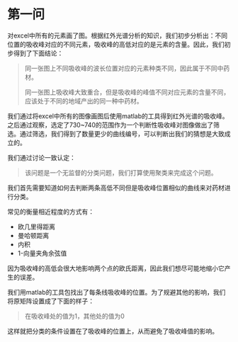 # 第一问

对excel中所有的元素画了图。根据红外光谱分析的知识，我们初步分析出：不同位置的吸收峰对应的不同元素，吸收峰的高低对应的是元素的含量。因此，我们初步得到了下面结论：

>同一张图上不同吸收峰的波长位置对应的元素种类不同，因此属于不同中药材。
>
>同一张图上吸收峰大致重合，但是吸收峰的峰值不同对应元素的含量不同，应该处于不同的地域产出的同一种中药材。

我们通过将excel中所有的图像画图后使用matlab的工具得到红外光谱的吸收峰。之后通过观察，选定了730~740的范围作为一个判断性吸收峰对图像做出了筛选。通过筛选，我们得到了数量更少的曲线编号，可以判断出我们的猜想是大致成立的。



我们通过讨论一致认定：

> 该问题是一个无监督的分类问题，我们打算使用聚类来完成这个问题。

我们首先需要知道如何去判断两条高低不同但是吸收峰位置相似的曲线来对药材进行分类。

常见的衡量相近程度的方式有：

- 欧几里得距离
- 曼哈顿距离
- 内积
- 1-向量夹角余弦值

因为吸收峰的高低会很大地影响两个点的欧氏距离，因此我们想尽可能地缩小它产生的误差。

我们用matlab的工具包找出了每条线吸收峰的位置。为了规避其他的影响，我们将原矩阵设置成了下面的样子：

> 在吸收峰处的值为1，其他处的值为0

这样就把分类的条件设置在了吸收峰的位置上，从而避免了吸收峰值的影响。
